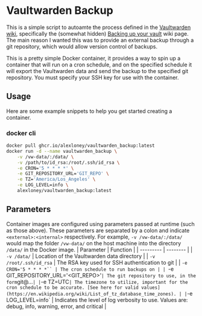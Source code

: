 # Vaultwarden Backup
This is a simple script to autoamte the process defined in the [Vaultwarden wiki](https://github.com/dani-garcia/vaultwarden/wiki), specifically the (somewhat hidden) [Backing up your vault](https://github.com/dani-garcia/vaultwarden/wiki/Backing-up-your-vault) wiki page. The main reason I wanted this was to provide an external backup through a git repository, which would allow version control of backups.

This is a pretty simple Docker container, it provides a way to spin up a container that will run on a cron schedule, and on the specified schedule it will export the Vaultwarden data and send the backup to the specified git repository. You must specify your SSH key for use with the container.

## Usage
Here are some example snippets to help you get started creating a container.

### docker cli
```bash
docker pull ghcr.io/alexloney/vaultwarden_backup:latest
docker run -d --name vaultwarden_backup \
    -v /vw-data/:/data/ \
    -v /path/to/id_rsa:/root/.ssh/id_rsa \
    -e CRON='5 * * * *' \
    -e GIT_REPOSITORY_URL='GIT_REPO' \
    -e TZ='America/Los_Angeles' \
    -e LOG_LEVEL=info \
    alexloney/vaultwarden_backup:latest
```

## Parameters
Container images are configured using parameters passed at runtime (such as those above). These parameters are separated by a colon and indicate `<external>:<internal>` respectively. For example, `-v /vw-data/:/data/` would map the folder `/vw-data/` on the host machine into the directory `/data/` in the Docker image.
| Parameter | Function |
| --------- | -------- |
| `-v /data/` | Location of the Vaultwarden data directory |
| `-v /root/.ssh/id_rsa` | The RSA key used for SSH authentication to git |
| `-e CRON='5 * * * *`` | The cron schedule to run backups on |
| `-e GIT_REPOSITORY_URL='<GIT_REPO>'` | The git repository to use, in the form `git@...` |
| `-e TZ=UTC` | The timezone to utilize, important for the cron schedule to be accurate. [See here for valid values](https://en.wikipedia.org/wiki/List_of_tz_database_time_zones). |
| `-e LOG_LEVEL=info` | Indicates the level of log verbosity to use. Values are: debug, info, warning, error, and critical |


